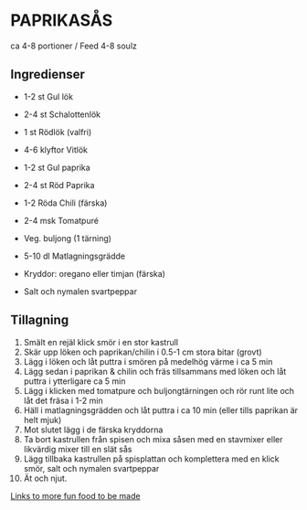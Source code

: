 # PAPRIKASÅS

ca 4-8 portioner / Feed 4-8 soulz

## Ingredienser

* 1-2 st Gul lök
* 2-4 st Schalottenlök
* 1 st Rödlök (valfri)
* 4-6 klyftor Vitlök
* 1-2 st Gul paprika
* 2-4 st Röd Paprika
* 1-2 Röda Chili (färska)

* 2-4 msk Tomatpuré
* Veg. buljong (1 tärning)
* 5-10 dl Matlagningsgrädde
* Kryddor: oregano eller timjan (färska)
* Salt och nymalen svartpeppar

## Tillagning

1. Smält en rejäl klick smör i en stor kastrull
2. Skär upp löken och paprikan/chilin i 0.5-1 cm stora bitar (grovt)
3. Lägg i löken och låt puttra i smören på medelhög värme i ca 5 min
4. Lägg sedan i paprikan & chilin och fräs tillsammans med löken och låt puttra i ytterligare ca 5 min
5. Lägg i klicken med tomatpure och buljongtärningen och rör runt lite och låt det fräsa i 1-2 min
6. Häll i matlagningsgrädden och låt puttra i ca 10 min (eller tills paprikan är helt mjuk)
7. Mot slutet lägg i de färska kryddorna
8. Ta bort kastrullen från spisen och mixa såsen med en stavmixer eller likvärdig mixer till en slät sås
9. Lägg tillbaka kastrullen på spisplattan och komplettera med en klick smör, salt och nymalen svartpeppar
10. Ät och njut.

[Links to more fun food to be made](https://github.com/bobodrone/eatable)
